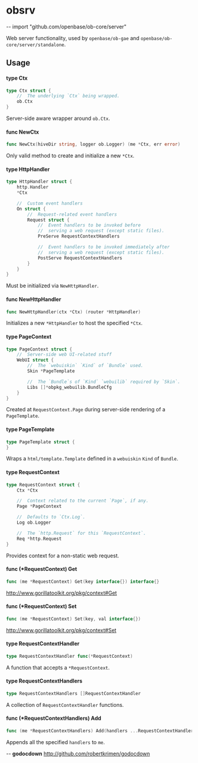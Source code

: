 # obsrv
--
    import "github.com/openbase/ob-core/server"

Web server functionality, used by `openbase/ob-gae` and
`openbase/ob-core/server/standalone`.

## Usage

#### type Ctx

```go
type Ctx struct {
	//	The underlying `Ctx` being wrapped.
	ob.Ctx
}
```

Server-side aware wrapper around `ob.Ctx`.

#### func  NewCtx

```go
func NewCtx(hiveDir string, logger ob.Logger) (me *Ctx, err error)
```
Only valid method to create and initialize a new `*Ctx`.

#### type HttpHandler

```go
type HttpHandler struct {
	http.Handler
	*Ctx

	//	Custom event handlers
	On struct {
		//	Request-related event handlers
		Request struct {
			//	Event handlers to be invoked before
			//	serving a web request (except static files).
			PreServe RequestContextHandlers

			//	Event handlers to be invoked immediately after
			//	serving a web request (except static files).
			PostServe RequestContextHandlers
		}
	}
}
```

Must be initialized via `NewHttpHandler`.

#### func  NewHttpHandler

```go
func NewHttpHandler(ctx *Ctx) (router *HttpHandler)
```
Initializes a new `*HttpHandler` to host the specified `*Ctx`.

#### type PageContext

```go
type PageContext struct {
	//	Server-side web UI-related stuff
	WebUI struct {
		//	The `webuiskin` `Kind` of `Bundle` used.
		Skin *PageTemplate

		//	The `Bundle`s of `Kind` `webuilib` required by `Skin`.
		Libs []*obpkg_webuilib.BundleCfg
	}
}
```

Created at `RequestContext.Page` during server-side rendering of a
`PageTemplate`.

#### type PageTemplate

```go
type PageTemplate struct {
}
```

Wraps a `html/template.Template` defined in a `webuiskin` `Kind` of `Bundle`.

#### type RequestContext

```go
type RequestContext struct {
	Ctx *Ctx

	//	Context related to the current `Page`, if any.
	Page *PageContext

	//	Defaults to `Ctx.Log`.
	Log ob.Logger

	//	The `http.Request` for this `RequestContext`.
	Req *http.Request
}
```

Provides context for a non-static web request.

#### func (*RequestContext) Get

```go
func (me *RequestContext) Get(key interface{}) interface{}
```
http://www.gorillatoolkit.org/pkg/context#Get

#### func (*RequestContext) Set

```go
func (me *RequestContext) Set(key, val interface{})
```
http://www.gorillatoolkit.org/pkg/context#Set

#### type RequestContextHandler

```go
type RequestContextHandler func(*RequestContext)
```

A function that accepts a `*RequestContext`.

#### type RequestContextHandlers

```go
type RequestContextHandlers []RequestContextHandler
```

A collection of `RequestContextHandler` functions.

#### func (*RequestContextHandlers) Add

```go
func (me *RequestContextHandlers) Add(handlers ...RequestContextHandler)
```
Appends all the specified `handlers` to `me`.

--
**godocdown** http://github.com/robertkrimen/godocdown
